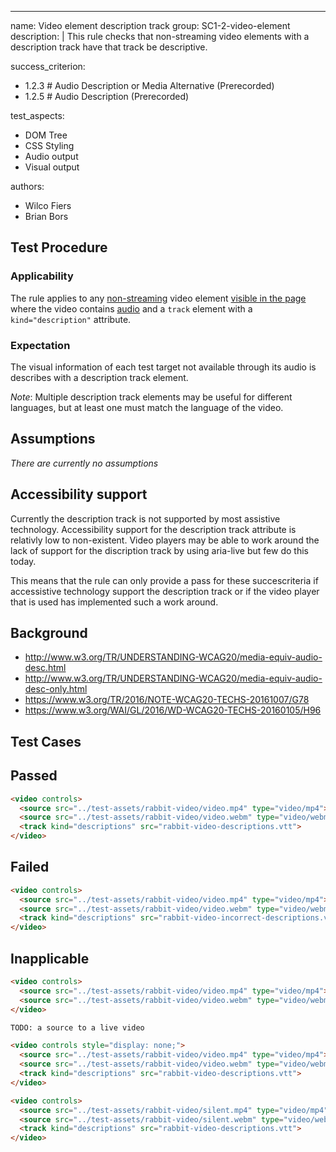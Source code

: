 ---
name: Video element description track
group: SC1-2-video-element
description: |
  This rule checks that non-streaming video elements with a description track have that track be descriptive.

success_criterion:
- 1.2.3 # Audio Description or Media Alternative (Prerecorded)
- 1.2.5 # Audio Description (Prerecorded)

test_aspects:
- DOM Tree
- CSS Styling
- Audio output
- Visual output

authors:
- Wilco Fiers
- Brian Bors

## Test Procedure

### Applicability

The rule applies to any [non-streaming][] video element [visible in the page][] where the video contains [audio][] and a `track` element with a `kind="description"` attribute.

### Expectation

The visual information of each test target not available through its audio is describes with a description track element.

*Note*: Multiple description track elements may be useful for different languages, but at least one must match the language of the video.

## Assumptions

*There are currently no assumptions*

## Accessibility support

Currently the description track is not supported by most assistive technology. Accessibility support for the description track attribute is relativly low to non-existent. Video players may be able to work around the lack of support for the discription track by using aria-live but few do this today.

This means that the rule can only provide a pass for these succescriteria if accessistive technology support the description track or if the video player that is used has implemented such a work around.

## Background

- http://www.w3.org/TR/UNDERSTANDING-WCAG20/media-equiv-audio-desc.html
- http://www.w3.org/TR/UNDERSTANDING-WCAG20/media-equiv-audio-desc-only.html
- https://www.w3.org/TR/2016/NOTE-WCAG20-TECHS-20161007/G78
- https://www.w3.org/WAI/GL/2016/WD-WCAG20-TECHS-20160105/H96

[audio output]: ../pages/algorithms/audio-output.html
[visual output]: ../pages/algorithms/visual-output.html
[non-streaming]: ../pages/algorithms/non-streaming-media-element.html
[visible in the page]: ../pages/algorithms/visible-in-the-page.html
[text transcript]: https://www.w3.org/TR/WCAG20/#alt-time-based-mediadef
[audio]: https://www.w3.org/TR/WCAG20/#audiodef

## Test Cases

## Passed

```html
<video controls>
  <source src="../test-assets/rabbit-video/video.mp4" type="video/mp4"></source>
  <source src="../test-assets/rabbit-video/video.webm" type="video/webm"></source>
  <track kind="descriptions" src="rabbit-video-descriptions.vtt">
</video>
```

## Failed

```html
<video controls>
  <source src="../test-assets/rabbit-video/video.mp4" type="video/mp4"></source>
  <source src="../test-assets/rabbit-video/video.webm" type="video/webm"></source>
  <track kind="descriptions" src="rabbit-video-incorrect-descriptions.vtt">
</video>
```

## Inapplicable

```html
<video controls>
  <source src="../test-assets/rabbit-video/video.mp4" type="video/mp4"></source>
  <source src="../test-assets/rabbit-video/video.webm" type="video/webm"></source>
</video>
```

```html
TODO: a source to a live video
```

```html
<video controls style="display: none;">
  <source src="../test-assets/rabbit-video/video.mp4" type="video/mp4"></source>
  <source src="../test-assets/rabbit-video/video.webm" type="video/webm"></source>
  <track kind="descriptions" src="rabbit-video-descriptions.vtt">
</video>
```

```html
<video controls>
  <source src="../test-assets/rabbit-video/silent.mp4" type="video/mp4"></source>
  <source src="../test-assets/rabbit-video/silent.webm" type="video/webm"></source>
  <track kind="descriptions" src="rabbit-video-descriptions.vtt">
</video>
```
